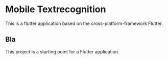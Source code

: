 # Mobile Textrecognition

This is a flutter application based on the cross-platform-framework Flutter.


## Bla

This project is a starting point for a Flutter application.


